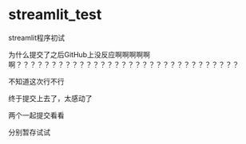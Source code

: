 # streamlit_test
streamlit程序初试

为什么提交了之后GitHub上没反应啊啊啊啊啊啊？？？？？？？？？？？？？？？？？？？？？？？？？？？？？？？？

不知道这次行不行

终于提交上去了，太感动了

两个一起提交看看

分别暂存试试